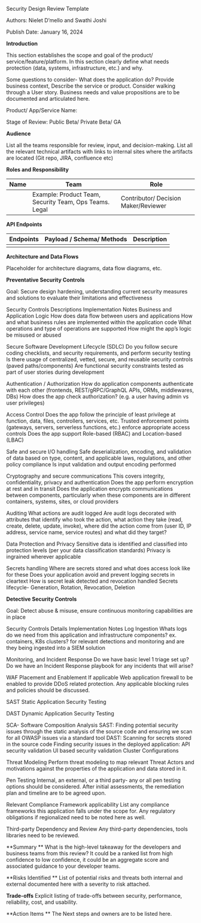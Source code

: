 Security Design Review Template 

Authors: Nielet D’mello and Swathi Joshi 

Publish Date: January 16, 2024


**Introduction**

This section establishes the scope and goal of the product/ service/feature/platform. In this section clearly define what needs protection (data, systems, infrastructure, etc.) and why. 

Some questions to consider- What does the application do? Provide business context, Describe the service or product. Consider walking through a User story. Business needs and value propositions are to be documented and articulated here. 

Product/ App/Service Name: 

Stage of Review: Public Beta/ Private Beta/ GA

**Audience**

List all the teams responsible for review, input, and decision-making. List all the relevant technical artifacts with links to internal sites where the artifacts are located (Git repo, JIRA, confluence etc) 

**Roles and Responsibility**


| Name  | Team | Role |
| ----- | ----| ----- |
|       | Example:  Product Team, Security Team, Ops Teams. Legal | Contributor/ Decision Maker/Reviewer  |


**API Endpoints**


|Endpoints  | Payload / Schema/ Methods | Description |
| ------------- | ------------- | ------------- |
|               |               |               |


**Architecture and Data Flows**

Placeholder for architecture diagrams, data flow diagrams, etc.

**Preventative Security Controls**

Goal: Secure design hardening, understanding current security measures and solutions to evaluate their limitations and effectiveness

Security Controls
Descriptions
Implementation Notes
Business and Application Logic
How does data flow between users and applications
How and what business rules are implemented within the application code
What operations and type of operations are supported
How might the app’s logic be misused or abused




Secure Software Development Lifecycle (SDLC)
Do you follow secure coding checklists, and security requirements, and perform security testing
Is there usage of centralized, vetted, secure, and reusable security controls (paved paths/components)
Are functional security constraints tested as part of user stories during development




Authentication / Authorization
How do application components authenticate with each other
(frontends, REST/gRPC/GraphQL APIs, ORMs, middlewares, DBs)
How does the app check authorization? (e.g. a user having admin vs user privileges)


Access Control
Does the app follow the principle of least privilege at function, data, files, controllers, services, etc.
Trusted enforcement points (gateways, servers, serverless functions, etc.) enforce appropriate access controls
Does the app support Role-based (RBAC) and Location-based (LBAC)


Safe and secure I/O handling
Safe deserialization, encoding, and validation of data based on type, content, and applicable laws, regulations, and other policy compliance
Is input validation and output encoding performed


Cryptography and secure communications
This covers integrity, confidentiality, privacy and authentication
Does the app perform encryption at rest and in transit
Does the application encrypts communications between components, particularly when these components are in different containers, systems, sites, or cloud providers


Auditing
What actions are audit logged
Are audit logs decorated with attributes that identify who took the action, what action they take (read, create, delete, update, invoke), where did the action come from (user ID, IP address, service name, service routes) and what did they target?


Data Protection and Privacy
Sensitive data is identified and classified into protection levels (per your data classification standards)
Privacy is ingrained wherever applicable


Secrets handling
Where are secrets stored and what does access look like for these
Does your application avoid and prevent logging secrets in cleartext
How is secret leak detected and revocation handled
Secrets lifecycle- Generation, Rotation, Revocation, Deletion


**Detective Security Controls**

Goal: Detect abuse & misuse, ensure continuous monitoring capabilities are in place

Security Controls
Details
Implementation Notes
Log Ingestion 
Whats logs do we need from this application and infrastructure components? ex. containers, K8s clusters?  for relevant detections and monitoring and are they being ingested into a SIEM solution  


Monitoring, and Incident Response
Do we have basic level 1 triage set up? Do we have an Incident Response playbook for any incidents that will arise? 


WAF Placement and Enablement
If applicable Web application firewall to be enabled to provide DDoS related protection. Any applicable blocking rules and policies should be discussed. 


SAST  Static Application Security Testing 

DAST Dynamic Application Security Testing

SCA- Software Composition Analysis
SAST: Finding potential security issues through the static analysis of the source code and ensuring we scan for all OWASP issues via a standard tool
DAST: Scanning for secrets stored in the source code
Finding security issues in the deployed application:
API security validation
UI based security validation
Cluster Configurations




Threat Modeling
Perform threat modeling to map relevant Threat Actors and motivations against the properties of the application and data stored in it.


Pen Testing 
Internal, an external, or a third party- any or all pen testing options should be considered. After initial assessments, the remediation plan and timeline are to be agreed upon.


Relevant Compliance Framework applicability 
List any compliance frameworks this application falls under the scope for. Any regulatory obligations if regionalized need to be noted here as well. 


Third-party Dependency and Review 
Any third-party dependencies, tools libraries need to be reviewed.  




**Summary **
What is the high-level takeaway for the developers and business teams from this review? It could be a ranked list from high confidence to low confidence, it could be an aggregate score and associated guidance to your developer teams.

**Risks Identified **
List of potential risks and threats both internal and external documented here with a severity to risk attached. 

**Trade-offs**
Explicit listing of trade-offs between security, performance, reliability, cost, and usability.

**Action Items **
The Next steps and owners are to be listed here. 

